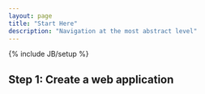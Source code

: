 ```yaml
---
layout: page
title: "Start Here"
description: "Navigation at the most abstract level"
---
```

{% include JB/setup %}

## Step 1: Create a web application